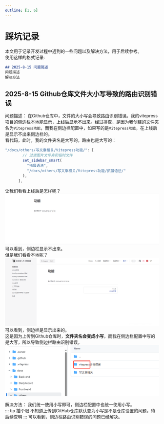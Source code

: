 ```yaml
---
outline: [1, 6]
---
```


# 踩坑记录
本文用于记录开发过程中遇到的一些问题以及解决方法，用于后续参考。<br>
使用这样的格式记录:<br>
```md
## 2025-8-15 问题简述
问题描述
解决方法
```
## 2025-8-15 Github仓库文件大小写导致的路由识别错误
问题描述：
在Github仓库中，文件的大小写会导致路由识别错误。我的vitepress项目的侧边栏本地能显示，上线后显示不出来。经过排查，是因为我创建的文件夹名为`Vitepress功能`，而我在侧边栏配置中，如果写的是`Vitepress功能`，在上线后是显示不出来侧边栏的。<br>
看代码，此时，我的文件夹名是大写的，路由也是大写的：
```js
"/docs/others/写文章相关/Vitepress功能/": [
        // 过滤图片文件夹和临时文件
        set_sidebar_smart(
          "拓展语法",
          "/docs/others/写文章相关/Vitepress功能/拓展语法/"
        ),
      ],
```
让我们看看上线后是怎样呢？<br>
![](https://raw.githubusercontent.com/Dantezhenniubi/image-repo/master/20250815193602.png)
可以看到，侧边栏显示不出来。<br>
但是我们看看本地呢？<br>
![](https://raw.githubusercontent.com/Dantezhenniubi/image-repo/master/20250815193834.png)
可以看到，侧边栏是显示出来的。<br>
这是因为上传到Github仓库时，**文件夹名会变成小写**，而我在侧边栏配置中写的是大写，所以导致侧边栏路由识别错误。<br>
![](https://raw.githubusercontent.com/Dantezhenniubi/image-repo/master/20250815194118.png)

解决方法：
我们统一使用小写即可，侧边栏配置中也统一使用小写。<br>
::: tip 插个眼
不知道上传到GitHub仓库默认变为小写是不是仓库设置的问题，待后续查明
:::
可以看到，侧边栏路由识别错误的问题已经解决。<br>


